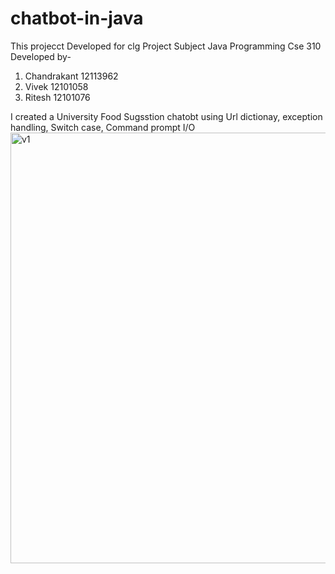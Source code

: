 # chatbot-in-java
This projecct Developed for clg Project Subject Java Programming Cse 310 Developed by-
1. Chandrakant 12113962
2. Vivek  12101058
3. Ritesh 12101076


I created a University Food Sugsstion chatobt using Url dictionay, exception handling, Switch case, Command prompt I/O
<img width="689" alt="v1" src="https://user-images.githubusercontent.com/122741613/230829190-c8082380-9a8b-4c01-b1bc-9ac80be7aaea.png">



